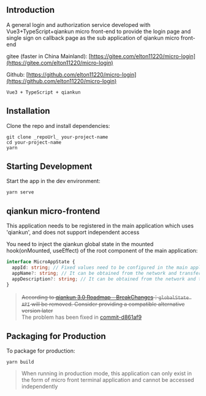 ## Introduction

A general login and authorization service developed with Vue3+TypeScript+qiankun micro front-end to provide the login page and single sign on callback page as the sub application of qiankun micro front-end

gitee (faster in China Mainland): [https://gitee.com/elton11220/micro-login](https://gitee.com/elton11220/micro-login)

Github: [https://github.com/elton11220/micro-login](https://github.com/elton11220/micro-login)

`Vue3 + TypeScript + qiankun`

## Installation

Clone the repo and install dependencies:

```shell
git clone _repoUrl_ your-project-name
cd your-project-name
yarn
```

## Starting Development

Start the app in the dev environment:

```shell
yarn serve
```

## qiankun micro-frontend

This application needs to be registered in the main application which uses 'qiankun', and does not support independent access

You need to inject the qiankun global state in the mounted hook(onMounted, useEffect) of the root component of the main application:
```TypeScript
interface MicroAppState {
  appId: string; // Fixed values need to be configured in the main application and passed while the root component is mounted
  appName?: string; // It can be obtained from the network and transferred asynchronously. It is recommended to use the cache value
  appDescription?: string; // It can be obtained from the network and transferred asynchronously. It is recommended to use the cache value
}
```

> ~~According to [qiankun 3.0 Roadmap - BreakChanges](https://github.com/umijs/qiankun/discussions/1378)：`globalState API` will be removed. Consider providing a compatible alternative version later~~
<br/>The problem has been fixed in [commit-d861af9 ](https://github.com/elton11220/micro-login/commit/d861af93d6fe371bbf3954a95aba677d88fa3d28)

## Packaging for Production

To package for production:

```shell
yarn build
```

> When running in production mode, this application can only exist in the form of micro front terminal application and cannot be accessed independently
